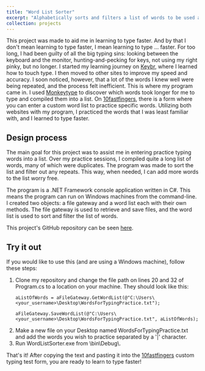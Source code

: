 ```yaml
---
title: "Word List Sorter"
excerpt: "Alphabetically sorts and filters a list of words to be used as input to a learn-to-type website"
collection: projects
---
```

This project was made to aid me in learning to type faster. And by that I don't mean learning to type faster, I mean learning to type ... faster. For too long, I had been guilty of all the big typing sins: looking between the keyboard and the monitor, hunting-and-pecking for keys, not using my right pinky, but no longer. I started my learning journey on <a href="https://www.keybr.com/" target="_blank">Keybr</a>, where I learned how to touch type. I then moved to other sites to improve my speed and accuracy. I soon noticed, however, that a lot of the words I knew well were being repeated, and the process felt inefficient. This is where my program came in. I used <a href="https://monkeytype.com/" target="_blank">Monkeytype</a> to discover which words took longer for me to type and compiled them into a list. On <a href="https://10fastfingers.com/" target="_blank">10fastfingers</a>, there is a form where you can enter a custom word list to practice specific words. Utilizing both websites with my program, I practiced the words that I was least familiar with, and I learned to type faster.

Design process
-----
The main goal for this project was to assist me in entering practice typing words into a list. Over my practice sessions, I compiled quite a long list of words, many of which were duplicates. The program was made to sort the list and filter out any repeats. This way, when needed, I can add more words to the list worry free.

The program is a .NET Framework console application written in C#. This means the program can run on Windows machines from the command-line. I created two objects: a file gateway and a word list each with their own methods. The file gateway is used to retrieve and save files, and the word list is used to sort and filter the list of words.

This project's GitHub repository can be seen <a href="https://github.com/noahcoleman42/WordListSorter" target="_blank">here</a>.

Try it out
-----
If you would like to use this (and are using a Windows machine), follow these steps:

1. Clone my repository and change the file path on lines 20 and 32 of Program.cs to a location on your machine. They should look like this:
    ```
    aListOfWords = aFileGateway.GetWordList(@"C:\Users\<your_username>\Desktop\WordsForTypingPractice.txt");
    ```
    ```
    aFileGateway.SaveWordList(@"C:\Users\<your_username>\Desktop\WordsForTypingPractice.txt", aListOfWords);
    ```
2. Make a new file on your Desktop named WordsForTypingPractice.txt and add the words you wish to practice separated by a '\|' character.
3. Run WordListSorter.exe from \\bin\\Debug\\.

That's it! After copying the text and pasting it into the <a href="https://10fastfingers.com/" target="_blank">10fastfingers</a> custom typing test form, you are ready to learn to type faster!
